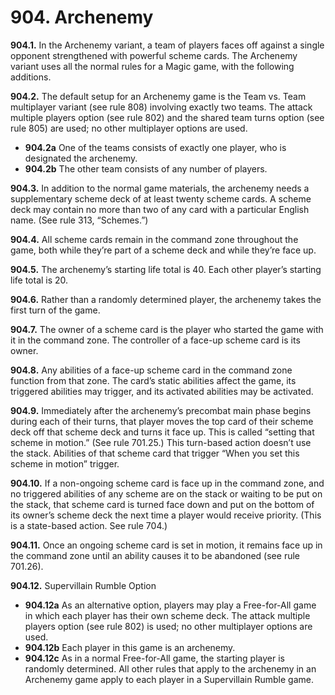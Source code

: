 # **904.** Archenemy

**904.1.** In the Archenemy variant, a team of players faces off against a single opponent strengthened with powerful scheme cards. The Archenemy variant uses all the normal rules for a Magic game, with the following additions.

**904.2.** The default setup for an Archenemy game is the Team vs. Team multiplayer variant (see rule 808) involving exactly two teams. The attack multiple players option (see rule 802) and the shared team turns option (see rule 805) are used; no other multiplayer options are used.
+ **904.2a** One of the teams consists of exactly one player, who is designated the archenemy.
+ **904.2b** The other team consists of any number of players.

**904.3.** In addition to the normal game materials, the archenemy needs a supplementary scheme deck of at least twenty scheme cards. A scheme deck may contain no more than two of any card with a particular English name. (See rule 313, “Schemes.”)

**904.4.** All scheme cards remain in the command zone throughout the game, both while they’re part of a scheme deck and while they’re face up.

**904.5.** The archenemy’s starting life total is 40. Each other player’s starting life total is 20.

**904.6.** Rather than a randomly determined player, the archenemy takes the first turn of the game.

**904.7.** The owner of a scheme card is the player who started the game with it in the command zone. The controller of a face-up scheme card is its owner.

**904.8.** Any abilities of a face-up scheme card in the command zone function from that zone. The card’s static abilities affect the game, its triggered abilities may trigger, and its activated abilities may be activated.

**904.9.** Immediately after the archenemy’s precombat main phase begins during each of their turns, that player moves the top card of their scheme deck off that scheme deck and turns it face up. This is called “setting that scheme in motion.” (See rule 701.25.) This turn-based action doesn’t use the stack. Abilities of that scheme card that trigger “When you set this scheme in motion” trigger.

**904.10.** If a non-ongoing scheme card is face up in the command zone, and no triggered abilities of any scheme are on the stack or waiting to be put on the stack, that scheme card is turned face down and put on the bottom of its owner’s scheme deck the next time a player would receive priority. (This is a state-based action. See rule 704.)

**904.11.** Once an ongoing scheme card is set in motion, it remains face up in the command zone until an ability causes it to be abandoned (see rule 701.26).

**904.12.** Supervillain Rumble Option
+ **904.12a** As an alternative option, players may play a Free-for-All game in which each player has their own scheme deck. The attack multiple players option (see rule 802) is used; no other multiplayer options are used.
+ **904.12b** Each player in this game is an archenemy.
+ **904.12c** As in a normal Free-for-All game, the starting player is randomly determined. All other rules that apply to the archenemy in an Archenemy game apply to each player in a Supervillain Rumble game.
